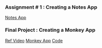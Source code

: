 

### Assignment # 1 : Creating a Notes App

[Notes App](https://learn.microsoft.com/en-us/dotnet/maui/tutorials/notes-app/?view=net-maui-9.0)



### Final Project : Creating a Monkey App

[Ref Video](https://www.youtube.com/watch?v=DuNLR_NJv8U&ab_channel=JamesMontemagno)
[Monkey App](https://learn.microsoft.com/en-us/dotnet/maui/tutorials/notes-app/?view=net-maui-9.0)
[Code](https://github.com/dotnet-presentations/dotnet-maui-workshop?WT.mc_id=dotnet-29192-cxa)
